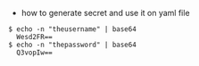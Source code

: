 - how to generate secret and use it on yaml file
```
$ echo -n "theusername" | base64
  Wesd2FR==
$ echo -n "thepassword" | base64
  Q3vopIw==
```
